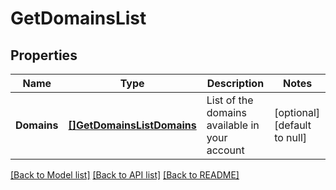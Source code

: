 # GetDomainsList

## Properties
Name | Type | Description | Notes
------------ | ------------- | ------------- | -------------
**Domains** | [**[]GetDomainsListDomains**](getDomainsListDomains.md) | List of the domains available in your account | [optional] [default to null]

[[Back to Model list]](../README.md#documentation-for-models) [[Back to API list]](../README.md#documentation-for-api-endpoints) [[Back to README]](../README.md)


